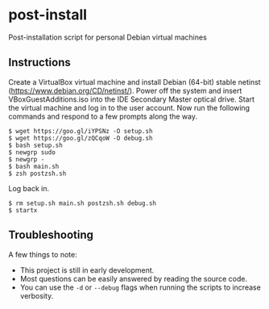 # post-install
Post-installation script for personal Debian virtual machines

## Instructions
Create a VirtualBox virtual machine and install Debian (64-bit) stable netinst (https://www.debian.org/CD/netinst/). Power off the system and insert VBoxGuestAdditions.iso into the IDE Secondary Master optical drive. Start the virtual machine and log in to the user account. Now run the following commands and respond to a few prompts along the way.
```
$ wget https://goo.gl/iYPSNz -O setup.sh
$ wget https://goo.gl/zQCqoW -O debug.sh
$ bash setup.sh
$ newgrp sudo
$ newgrp -
$ bash main.sh
$ zsh postzsh.sh
```
Log back in.
```
$ rm setup.sh main.sh postzsh.sh debug.sh
$ startx
```

## Troubleshooting
A few things to note:
* This project is still in early development.
* Most questions can be easily answered by reading the source code.
* You can use the `-d` or `--debug` flags when running the scripts to increase verbosity.
